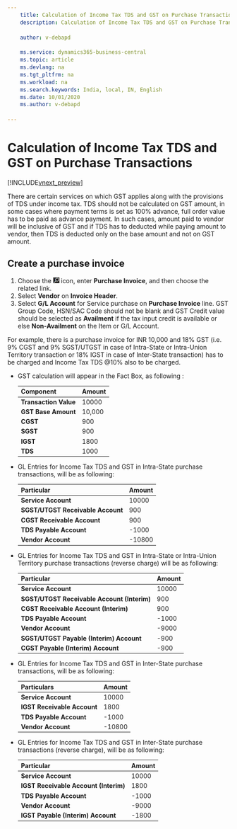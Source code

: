 ```yaml
---
    title: Calculation of Income Tax TDS and GST on Purchase Transactions 
    description: Calculation of Income Tax TDS and GST on Purchase Transactions

    author: v-debapd

    ms.service: dynamics365-business-central
    ms.topic: article
    ms.devlang: na
    ms.tgt_pltfrm: na
    ms.workload: na
    ms.search.keywords: India, local, IN, English
    ms.date: 10/01/2020
    ms.author: v-debapd

---
```


# Calculation of Income Tax TDS and GST on Purchase Transactions

[!INCLUDE[vnext_preview](../../includes/vnext_preview.md)]

There are certain services on which GST applies along with the provisions of TDS under income tax. TDS should not be calculated on GST amount, in some cases where payment terms is set as 100% advance, full order value has to be paid as advance payment. In such cases, amount paid to vendor will be inclusive of GST and if TDS has to deducted while paying amount to vendor, then TDS is deducted only on the base amount and not on GST amount.

## Create a purchase invoice

1. Choose the ![Search for Page or Report](image/search_small.png "Search for Page or Report icon") icon, enter **Purchase Invoice**, and then choose the related link.
2. Select **Vendor** on **Invoice Header**.
3. Select **G/L Account** for Service purchase on **Purchase Invoice** line. GST Group Code, HSN/SAC Code should not be blank and GST Credit value should be selected as **Availment** if the tax input credit is available or else **Non-Availment** on the Item or G/L Account. 

For example, there is a purchase invoice for INR 10,000 and 18% GST (i.e. 9% CGST and 9% SGST/UTGST in case of Intra-State or Intra-Union Territory transaction or 18% IGST in case of Inter-State transaction) has to be charged and Income Tax TDS @10% also to be charged.

- GST calculation will appear in the Fact Box, as following :

    |Component|Amount|
    |----------------------------------|---------------------------------------|  
    |**Transaction Value**|10000|
    |**GST Base Amount**|10,000|  
    |**CGST**|900|  
    |**SGST**|900|
    |**IGST**|1800|
    |**TDS**|1000|

- GL Entries for Income Tax TDS and GST in Intra-State purchase transactions, will be as following:
    
    |Particular|Amount|
    |----------------------------------|---------------------------------------|  
    |**Service Account**|10000|  
    |**SGST/UTGST Receivable Account**|900|  
    |**CGST Receivable Account**|900|
    |**TDS Payable Account**|-1000|
    |**Vendor Account**|-10800|

- GL Entries for Income Tax TDS and GST in Intra-State or Intra-Union Territory purchase transactions (reverse charge) will be as following:
    
    |Particular|Amount|
    |----------------------------------|---------------------------------------|  
    |**Service Account**|10000|  
    |**SGST/UTGST Receivable Account (Interim)**|900|  
    |**CGST Receivable Account (Interim)**|900|
    |**TDS Payable Account**|-1000|
    |**Vendor Account**|-9000|
    |**SGST/UTGST Payable (Interim) Account**|-900|
    |**CGST Payable (Interim) Account**|-900|

- GL Entries for Income Tax TDS and GST in Inter-State purchase transactions, will be as following:
   
    |Particulars|Amount|
    |----------------------------------|---------------------------------------|  
    |**Service Account**|10000|
    |**IGST Receivable Account**|1800|
    |**TDS Payable Account**|-1000|
    |**Vendor Account**|-10800|

- GL Entries for Income Tax TDS and GST in Inter-State purchase transactions (reverse charge), will be as following:
    
    |Particular|Amount|
    |----------------------------------|---------------------------------------|  
    |**Service Account**|10000|
    |**IGST Receivable Account (Interim)**|1800|
    |**TDS Payable Account**|-1000|
    |**Vendor Account**|-9000|
    |**IGST Payable (Interim) Account**|-1800|







































